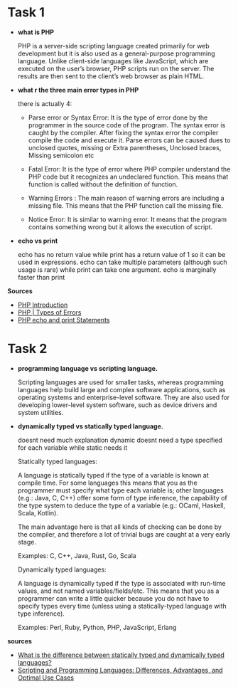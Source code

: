 # Task 1

- **what is PHP**

  PHP is a server-side scripting language created primarily for web development but it is also used as a general-purpose programming language. Unlike client-side languages like JavaScript, which are executed on the user’s browser, PHP scripts run on the server. The results are then sent to the client’s web browser as plain HTML.

- **what r the three main error types in PHP**

  there is actually 4:

  - Parse error or Syntax Error: It is the type of error done by the programmer in the source code of the program. The syntax error is caught by the compiler. After fixing the syntax error the compiler compile the code and execute it. Parse errors can be caused dues to unclosed quotes, missing or Extra parentheses, Unclosed braces, Missing semicolon etc

  - Fatal Error: It is the type of error where PHP compiler understand the PHP code but it recognizes an undeclared function. This means that function is called without the definition of function.

  - Warning Errors : The main reason of warning errors are including a missing file. This means that the PHP function call the missing file.

  - Notice Error: It is similar to warning error. It means that the program contains something wrong but it allows the execution of script.

- **echo vs print**

  echo has no return value while print has a return value of 1 so it can be used in expressions. echo can take multiple parameters (although such usage is rare) while print can take one argument. echo is marginally faster than print

**Sources**

- [PHP Introduction](https://www.geeksforgeeks.org/php-introduction/)
- [PHP | Types of Errors](https://www.geeksforgeeks.org/php-types-of-errors/)
- [PHP echo and print Statements](https://www.w3schools.com/php/php_echo_print.asp)

# Task 2

- **programming language vs scripting language.**

  Scripting languages are used for smaller tasks, whereas programming languages help build large and complex software applications, such as operating systems and enterprise-level software. They are also used for developing lower-level system software, such as device drivers and system utilities.

- **dynamically typed vs statically typed language.**

  doesnt need much explanation
  dynamic doesnt need a type specified for each variable while static needs it

  Statically typed languages:

  A language is statically typed if the type of a variable is known at compile time. For some languages this means that you as the programmer must specify what type each variable is; other languages (e.g.: Java, C, C++) offer some form of type inference, the capability of the type system to deduce the type of a variable (e.g.: OCaml, Haskell, Scala, Kotlin).

  The main advantage here is that all kinds of checking can be done by the compiler, and therefore a lot of trivial bugs are caught at a very early stage.

  Examples: C, C++, Java, Rust, Go, Scala

  Dynamically typed languages:

  A language is dynamically typed if the type is associated with run-time values, and not named variables/fields/etc. This means that you as a programmer can write a little quicker because you do not have to specify types every time (unless using a statically-typed language with type inference).

  Examples: Perl, Ruby, Python, PHP, JavaScript, Erlang

**sources**

- [What is the difference between statically typed and dynamically typed languages?](https://stackoverflow.com/questions/1517582/what-is-the-difference-between-statically-typed-and-dynamically-typed-languages)
- [Scripting and Programming Languages: Differences, Advantages, and Optimal Use Cases](https://www.unosquare.com/blog/scripting-and-programming-languages-differences-advantages-and-optimal-use-cases/#:~:text=Scripting%20languages%20are%20used%20for,systems%20and%20enterprise%2Dlevel%20software.)
